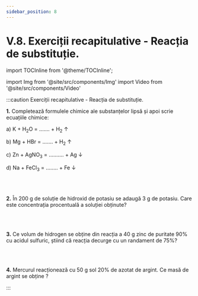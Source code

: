 ```yaml
---
sidebar_position: 8
---
```


# V.8. Exerciții recapitulative - Reacția de substituție.


import TOCInline from '@theme/TOCInline';

<TOCInline toc={toc} />



import Img from '@site/src/components/Img'
import Video from '@site/src/components/Video'

 
:::caution Exerciții recapitulative - Reacția de substituție.

**1.** Completează formulele chimice ale substanțelor lipsă și apoi scrie ecuațiile chimice:

a) K + H<sub>2</sub>O = ....... + H<sub>2</sub> ↑

b) Mg + HBr = ....... + H<sub>2</sub> ↑

c) Zn + AgNO<sub>3</sub>  =  .......... + Ag ↓

d) Na + FeCl<sub>3</sub>  =  ........ + Fe ↓

<br></br>

**2.**	În 200 g de soluție de hidroxid de potasiu se adaugă 3 g de potasiu. Care este concentrația procentuală a soluției obținute?

<br></br>

**3.**	Ce volum de hidrogen se obține din reacția a 40 g zinc de puritate 90% cu acidul sulfuric, știind că reacția decurge cu un randament de 75%?

<br></br>

**4.**	Mercurul reacționează cu 50 g sol 20% de azotat de argint. Ce masă de argint se obține ?

:::




<br></br>
<br></br>


